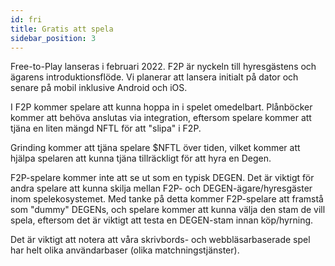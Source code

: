 ```yaml
---
id: fri
title: Gratis att spela
sidebar_position: 3
---
```


Free-to-Play lanseras i februari 2022. F2P är nyckeln till hyresgästens och ägarens introduktionsflöde. Vi planerar att lansera initialt på dator och senare på mobil inklusive Android och iOS.

I F2P kommer spelare att kunna hoppa in i spelet omedelbart. Plånböcker kommer att behöva anslutas via integration, eftersom spelare kommer att tjäna en liten mängd NFTL för att "slipa" i F2P.

Grinding kommer att tjäna spelare $NFTL över tiden, vilket kommer att hjälpa spelaren att kunna tjäna tillräckligt för att hyra en Degen.

F2P-spelare kommer inte att se ut som en typisk DEGEN. Det är viktigt för andra spelare att kunna skilja mellan F2P- och DEGEN-ägare/hyresgäster inom spelekosystemet. Med tanke på detta kommer F2P-spelare att framstå som "dummy" DEGENs, och spelare kommer att kunna välja den stam de vill spela, eftersom det är viktigt att testa en DEGEN-stam innan köp/hyrning.

Det är viktigt att notera att våra skrivbords- och webbläsarbaserade spel har helt olika användarbaser (olika matchningstjänster).
